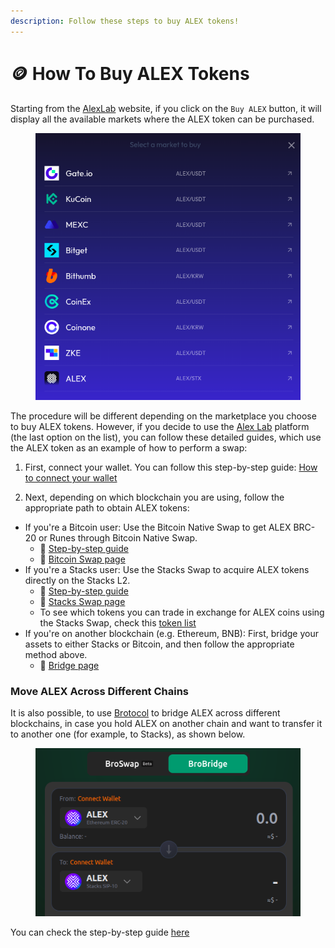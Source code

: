 ```yaml
---
description: Follow these steps to buy ALEX tokens!
---
```


# 🪙 How To Buy ALEX Tokens

Starting from the [AlexLab](https://alexlab.co/) website, if you click on the `Buy ALEX` button, it will display all the available markets where the ALEX token can be purchased.

<figure><img src="../.gitbook/assets/buy-alex-how-to/select-market.png" alt=""><figcaption></figcaption></figure>

The procedure will be different depending on the marketplace you choose to buy ALEX tokens. However, if you decide to use the [Alex Lab](https://app.alexlab.co/swap) platform (the last option on the list), you can follow these detailed guides, which use the ALEX token as an example of how to perform a swap:

1. First, connect your wallet. You can follow this step-by-step guide: 
[How to connect your wallet](https://docs.alexlab.co/getting-started/how-to-connect-your-wallet)

2. Next, depending on which blockchain you are using, follow the appropriate path to obtain ALEX tokens:
- If you're a Bitcoin user: Use the Bitcoin Native Swap to get ALEX BRC-20 or Runes through Bitcoin Native Swap.
    - 📘  [Step-by-step guide](https://docs.alexlab.co/what-can-you-do/bitcoin-swaps/how-to)
    - 🔁 [Bitcoin Swap page](https://app.alexlab.co/bitcoin/swap/)
- If you're a Stacks user: Use the Stacks Swap to acquire ALEX tokens directly on the Stacks L2. 
    - 📘 [Step-by-step guide](https://docs.alexlab.co/what-can-you-do/stacks-swaps/how-to) 
    - 🔁 [Stacks Swap page](https://app.alexlab.co/swap)
    - To see which tokens you can trade in exchange for ALEX coins using the Stacks Swap, check this [token list](https://app.alexlab.co/token-list)
- If you're on another blockchain (e.g. Ethereum, BNB):
First, bridge your assets to either Stacks or Bitcoin, and then follow the appropriate method above.
    - 🔁 [Bridge page](https://app.alexlab.co/bridge/cross-bridge)

### Move ALEX Across Different Chains

It is also possible, to use [Brotocol](https://brotocol.xyz/about) to bridge ALEX across different blockchains, in case you hold ALEX on another chain and want to transfer it to another one (for example, to Stacks), as shown below.
<figure><img src="../.gitbook/assets/buy-alex-how-to/alex-bridge.png" alt=""><figcaption></figcaption></figure>

 You can check the step-by-step guide [here](https://docs.brotocol.xyz/what-can-you-do/brobridge/how-to-bridge)